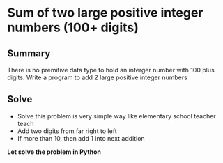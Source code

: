 # Sum of two large positive integer numbers (100+ digits)

## Summary
There is no premitive data type to hold an interger number with 100 plus digits.
Write a program to add 2 large positive integer numbers

## Solve
- Solve this problem is very simple way like elementary school teacher teach
- Add two digits from far right to left
- If more than 10, then add 1 into next addition

**Let solve the problem in Python**